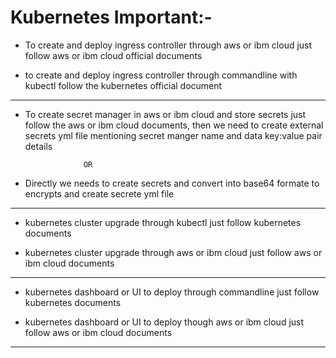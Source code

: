# Kubernetes Important:-


* To create and deploy ingress controller through aws or ibm cloud just follow aws or ibm cloud official documents 

* to create and deploy ingress controller through commandline with kubectl follow the kubernetes official document 

---

* To create secret manager in aws or ibm cloud and store secrets just follow the aws or ibm cloud documents, then we need to create external secrets yml file mentioning secret manger name and data key:value pair details

                   OR 

* Directly we needs to create secrets and convert into base64 formate to encrypts and create secrete yml file 

---

* kubernetes cluster upgrade through kubectl just follow kubernetes documents

* kubernetes cluster upgrade through aws or ibm cloud just follow aws or ibm cloud documents 

---

* kubernetes dashboard or UI to deploy through commandline just follow kubernetes documents

* kubernetes dashboard or UI to deploy though aws or ibm cloud just follow aws or ibm cloud documents 

---